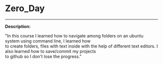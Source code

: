 # Zero_Day

---------

**Description:**

"In this course I learned how to navigate among folders on an ubuntu system using command line, I learned how   
to create folders, files with text inside with the help of different text editors. I also learned how to save/commit my projects   
to github so I don't lose the progress."